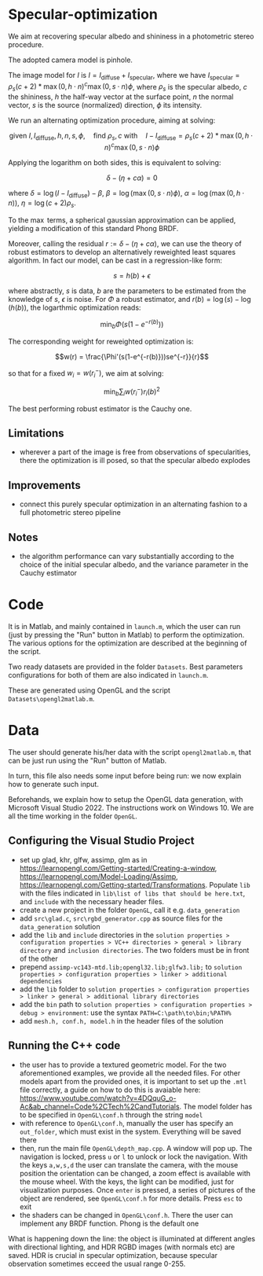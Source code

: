 # Specular-optimization
We aim at recovering specular albedo and shininess in a photometric stereo procedure.

The adopted camera model is pinhole.

The image model for $I$ is $I = I_{\text{diffuse}} + I_{\text{specular}}$, where we have $I_{\text{specular}}=\rho_s(c+2)*\max(0, h \cdot n)^c \max(0, s\cdot n)\phi$, where $\rho_s$ is the specular albedo, $c$ the shininess, $h$ the half-way vector at the surface point, $n$ the normal vector, $s$ is the source (normalized) direction, $\phi$ its intensity.

We run an alternating optimization procedure, aiming at solving:

$$\text{given } I,I_{\text{diffuse}}, h, n, s, \phi, \quad \text{find } \rho_s, c \text{ with}\quad I - I_{\text{diffuse}}=\rho_s(c+2)*\max(0, h \cdot n)^c \max(0, s\cdot n)\phi $$

Applying the logarithm on both sides, this is equivalent to solving:

$$\delta -(\eta + c \alpha) = 0 $$

where $\delta = \log( I - I_{\text{diffuse}})-\beta$, $\beta = \log(\max(0, s\cdot n)\phi)$, $\alpha = \log(\max(0, h \cdot n))$, $\eta= \log(c+2)\rho_s$.

To the $\max$ terms, a spherical gaussian approximation can be applied, yielding a modification of this standard Phong BRDF.

Moreover, calling the residual $r:=\delta -(\eta + c \alpha)$, we can use the theory of robust estimators to develop an alternatively reweighted least squares algorithm. In fact our model, can be cast in a regression-like form:

$$s=h(b)+\epsilon$$

where abstractly, $s$ is data, $b$ are the parameters to be estimated from the knowledge of $s$, $\epsilon$ is noise. For $\Phi$ a robust estimator, and $r(b)=\log(s)-\log(h(b))$, the logarthmic optimization reads:

$$\min_b \Phi(s(1-e^{-r(b)}))$$

The corresponding weight for reweighted optimization is:

$$w(r) = \frac{\Phi'(s(1-e^{-r(b)}))se^{-r}}{r}$$

so that for a fixed $w_i=w(r_i^-)$, we aim at solving:

$$\min_b\sum_i w(r_i^-)r_i(b)^2$$

The best performing robust estimator is the Cauchy one.

## Limitations

- wherever a part of the image is free from observations of specularities, there the optimization is ill posed, so that the specular albedo explodes

## Improvements

- connect this purely specular optimization in an alternating fashion to a full photometric stereo pipeline

## Notes

- the algorithm performance can vary substantially according to the choice of the initial specular albedo, and the variance parameter in the Cauchy estimator

# Code

It is in Matlab, and mainly contained in `launch.m`, which the user can run (just by pressing the "Run" button in Matlab) to perform the optimization. The various options for the optimization are described at the beginning of the script.

Two ready datasets are provided in the folder `Datasets`. Best parameters configurations for both of them are also indicated in `launch.m`.

These are generated using OpenGL and the script `Datasets\opengl2matlab.m`.

# Data

The user should generate his/her data with the script `opengl2matlab.m`, that can be just run using the "Run" button of Matlab.

In turn, this file also needs some input before being run: we now explain how to generate such input.

Beforehands, we explain how to setup the OpenGL data generation, with Microsoft Visual Studio 2022. The instructions work on Windows 10. We are all the time working in the folder `OpenGL`.

## Configuring the Visual Studio Project
- set up glad, khr, glfw, assimp, glm as in https://learnopengl.com/Getting-started/Creating-a-window, https://learnopengl.com/Model-Loading/Assimp, https://learnopengl.com/Getting-started/Transformations. Populate `lib` with the files indicated in `lib\list of libs that should be here.txt`, and `include` with the necessary header files.
- create a new project in the folder `OpenGL`, call it e.g. `data_generation`
- add `src\glad.c`, `src\rgbd_generator.cpp` as source files for the `data_generation` solution
- add the `lib` and `include` directories in the `solution properties > configuration properties > VC++ directories > general > library directory` and `inclusion directories`. The two folders must be in front of the other
- prepend `assimp-vc143-mtd.lib;opengl32.lib;glfw3.lib;` to `solution properties > configuration properties > linker > additional dependencies`
- add the `lib` folder to `solution properties > configuration properties > linker > general > additional library directories`
- add the `bin` path to `solution properties > configuration properties > debug > environment`: use the syntax `PATH=C:\path\to\bin;%PATH%`
- add `mesh.h, conf.h, model.h` in the header files of the solution

## Running the C++ code
- the user has to provide a textured geometric model. For the two aforementioned examples, we provide all the needed files. For other models apart from the provided ones, it is important to set up the `.mtl` file correctly, a guide on how to do this is avaiable here: https://www.youtube.com/watch?v=4DQquG_o-Ac&ab_channel=Code%2CTech%2CandTutorials. The model folder has to be specified in `OpenGL\conf.h` through the string `model`
- with reference to `OpenGL\conf.h`, manually the user has specify an `out_folder`, which must exist in the system. Everything will be saved there
- then, run the main file `OpenGL\depth_map.cpp`. A window will pop up. The navigation is locked, press `u` or `l` to unlock or lock the navigation. With the keys `a,w,s,d` the user can translate the camera, with the mouse position the orientation can be changed, a zoom effect is available with the mouse wheel. With the keys, the light can be modified, just for visualization purposes. Once `enter` is pressed, a series of pictures of the object are rendered, see `OpenGL\conf.h` for more details. Press `esc` to exit
- the shaders can be changed in `OpenGL\conf.h`. There the user can implement any BRDF function. Phong is the default one

What is happening down the line: the object is illuminated at different angles with directional lighting, and HDR RGBD images (with normals etc) are saved. HDR is crucial in specular optimization, because specular observation sometimes ecceed the usual range 0-255.




